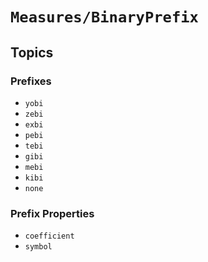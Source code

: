 # ``Measures/BinaryPrefix``

## Topics

### Prefixes

- ``yobi``
- ``zebi``
- ``exbi``
- ``pebi``
- ``tebi``
- ``gibi``
- ``mebi``
- ``kibi``
- ``none``

### Prefix Properties

- ``coefficient``
- ``symbol``
